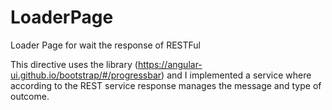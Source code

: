 # LoaderPage
Loader Page for wait the response of RESTFul

This directive uses the library (https://angular-ui.github.io/bootstrap/#/progressbar) and I implemented a service where according to the REST service response manages the message and type of outcome.
